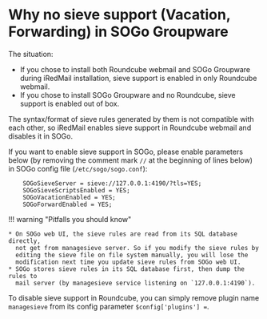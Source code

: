 # Why no sieve support (Vacation, Forwarding) in SOGo Groupware

The situation:

* If you chose to install both Roundcube webmail and SOGo Groupware during
  iRedMail installation, sieve support is enabled in only Roundcube webmail.
* If you chose to install SOGo Groupware and no Roundcube, sieve support
  is enabled out of box.

The syntax/format of sieve rules generated by them is not compatible
with each other, so iRedMail enables sieve support in Roundcube webmail and
disables it in SOGo.

If you want to enable sieve support in SOGo, please enable parameters below
(by removing the comment mark `//` at the beginning of lines below) in SOGo
config file (`/etc/sogo/sogo.conf`):

```
    SOGoSieveServer = sieve://127.0.0.1:4190/?tls=YES;
    SOGoSieveScriptsEnabled = YES;
    SOGoVacationEnabled = YES;
    SOGoForwardEnabled = YES;
```

!!! warning "Pitfalls you should know"

    * On SOGo web UI, the sieve rules are read from its SQL database directly,
      not get from managesieve server. So if you modify the sieve rules by
      editing the sieve file on file system manually, you will lose the
      modification next time you update sieve rules from SOGo web UI.
    * SOGo stores sieve rules in its SQL database first, then dump the rules to
      mail server (by managesieve service listening on `127.0.0.1:4190`).

To disable sieve support in Roundcube, you can simply remove plugin name
`managesieve` from its config parameter `$config['plugins'] =`.
